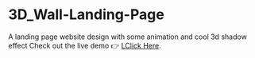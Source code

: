 # 3D_Wall-Landing-Page
A landing page website design with some animation and cool 3d shadow effect
Check out the live demo
👉 [LClick Here](https://rohitbrmn.github.io/3D_Wall-Landing-Page/).
